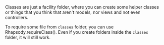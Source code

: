 Classes are just a facility folder, where you can create some helper classes or things that you think that aren't models, nor views and not even controllers.

To require some file from `classes` folder, you can use Rhapsody.requireClass(<className>).
Even if you create folders inside the `classes` folder, it will still work.